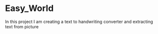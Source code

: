 # Easy_World
In this project I am creating a text to handwriting converter and extracting text from picture
